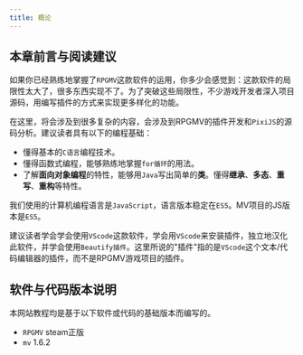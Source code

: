 ```yaml
---
title: 概论
---
```


## 本章前言与阅读建议
如果你已经熟练地掌握了```RPGMV```这款软件的运用，你多少会感觉到：这款软件的局限性太大了，很多东西实现不了。为了突破这些局限性，不少游戏开发者深入项目源码，用编写插件的方式来实现更多样化的功能。

在这里，将会涉及到很多复杂的内容，会涉及到RPGMV的插件开发和```PixiJS```的源码分析。建议读者具有以下的编程基础：

- 懂得基本的```C语言```编程技术。
- 懂得函数式编程，能够熟练地掌握```for循环```的用法。
- 了解**面向对象编程**的特性，能够用```Java```写出简单的**类**。懂得**继承**、**多态**、**重写**、**重构**等特性。

我们使用的计算机编程语言是```JavaScript```，语言版本稳定在```ES5```。MV项目的JS版本是```ES5```。

建议读者学会学会使用```VScode```这款软件，学会用```VScode```来安装插件，独立地汉化此软件，并学会使用```Beautify插件```。这里所说的"插件"指的是```VScode```这个文本/代码编辑器的插件，而不是RPGMV游戏项目的插件。

## 软件与代码版本说明
本网站教程均是基于以下软件或代码的基础版本而编写的。

- ```RPGMV``` steam正版
- ```mv``` 1.6.2